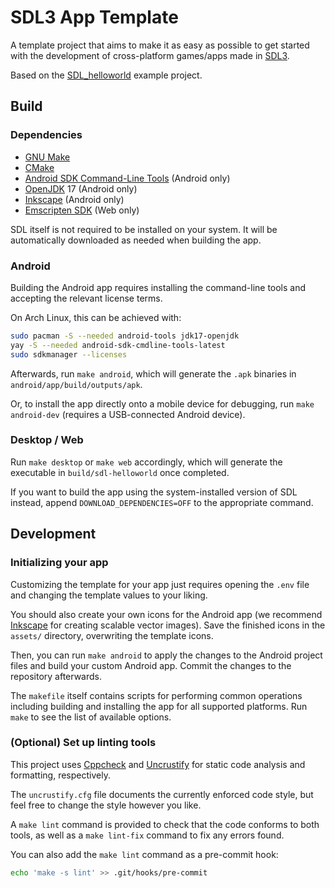 <!--
SPDX-FileCopyrightText: none

SPDX-License-Identifier: CC0-1.0
-->

# SDL3 App Template

A template project that aims to make it as easy as possible to get started
with the development of cross-platform games/apps made in [SDL3].

Based on the [SDL_helloworld] example project.

## Build

### Dependencies

- [GNU Make]
- [CMake]
- [Android SDK Command-Line Tools] (Android only)
- [OpenJDK] 17 (Android only)
- [Inkscape] (Android only)
- [Emscripten SDK] (Web only)

SDL itself is not required to be installed on your system.
It will be automatically downloaded as needed when building the app.

### Android

Building the Android app requires installing the command-line tools
and accepting the relevant license terms.

On Arch Linux, this can be achieved with:

```sh
sudo pacman -S --needed android-tools jdk17-openjdk
yay -S --needed android-sdk-cmdline-tools-latest
sudo sdkmanager --licenses
```

Afterwards, run `make android`,
which will generate the `.apk` binaries in
`android/app/build/outputs/apk`.

Or, to install the app directly onto a mobile device for debugging,
run `make android-dev`
(requires a USB-connected Android device).

### Desktop / Web

Run `make desktop` or `make web` accordingly,
which will generate the executable in `build/sdl-helloworld` once completed.

If you want to build the app using the system-installed version of SDL instead,
append `DOWNLOAD_DEPENDENCIES=OFF` to the appropriate command.

## Development

### Initializing your app

Customizing the template for your app just requires opening the `.env` file
and changing the template values to your liking.

You should also create your own icons for the Android app
(we recommend [Inkscape] for creating scalable vector images).
Save the finished icons in the `assets/` directory,
overwriting the template icons.

Then,
you can run `make android` to apply the changes to the Android project files
and build your custom Android app.
Commit the changes to the repository afterwards.

The `makefile` itself contains scripts for performing common operations
including building and installing the app for all supported platforms.
Run `make` to see the list of available options.

### (Optional) Set up linting tools

This project uses [Cppcheck] and [Uncrustify]
for static code analysis and formatting, respectively.

The `uncrustify.cfg` file documents the currently enforced code style,
but feel free to change the style however you like.

A `make lint` command is provided to check that the code conforms to both tools,
as well as a `make lint-fix` command to fix any errors found.

You can also add the `make lint` command as a pre-commit hook:

```sh
echo 'make -s lint' >> .git/hooks/pre-commit
```

<!-- Links -->

[SDL3]: http://libsdl.org/
[SDL_helloworld]: https://github.com/libsdl-org/SDL_helloworld
[GNU Make]: http://www.gnu.org/software/make/
[CMake]: https://cmake.org/
[Android SDK Command-Line Tools]:
	https://developer.android.com/tools/releases/cmdline-tools
[OpenJDK]: https://openjdk.org/
[Inkscape]: https://inkscape.org/
[Emscripten SDK]: https://emscripten.org/

[Cppcheck]: https://cppcheck.sourceforge.io/
[Uncrustify]: https://uncrustify.sourceforge.net/
